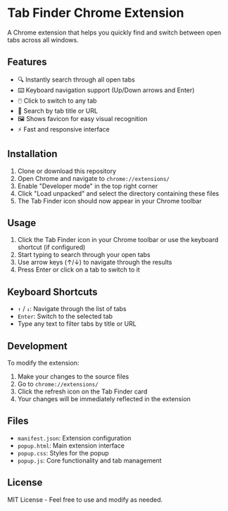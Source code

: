 # Tab Finder Chrome Extension

A Chrome extension that helps you quickly find and switch between open tabs across all windows.

## Features

- 🔍 Instantly search through all open tabs
- ⌨️ Keyboard navigation support (Up/Down arrows and Enter)
- 🖱️ Click to switch to any tab
- 🎯 Search by tab title or URL
- 🖼️ Shows favicon for easy visual recognition
- ⚡ Fast and responsive interface

## Installation

1. Clone or download this repository
2. Open Chrome and navigate to `chrome://extensions/`
3. Enable "Developer mode" in the top right corner
4. Click "Load unpacked" and select the directory containing these files
5. The Tab Finder icon should now appear in your Chrome toolbar

## Usage

1. Click the Tab Finder icon in your Chrome toolbar or use the keyboard shortcut (if configured)
2. Start typing to search through your open tabs
3. Use arrow keys (↑/↓) to navigate through the results
4. Press Enter or click on a tab to switch to it

## Keyboard Shortcuts

- `↑` / `↓`: Navigate through the list of tabs
- `Enter`: Switch to the selected tab
- Type any text to filter tabs by title or URL

## Development

To modify the extension:

1. Make your changes to the source files
2. Go to `chrome://extensions/`
3. Click the refresh icon on the Tab Finder card
4. Your changes will be immediately reflected in the extension

## Files

- `manifest.json`: Extension configuration
- `popup.html`: Main extension interface
- `popup.css`: Styles for the popup
- `popup.js`: Core functionality and tab management

## License

MIT License - Feel free to use and modify as needed.